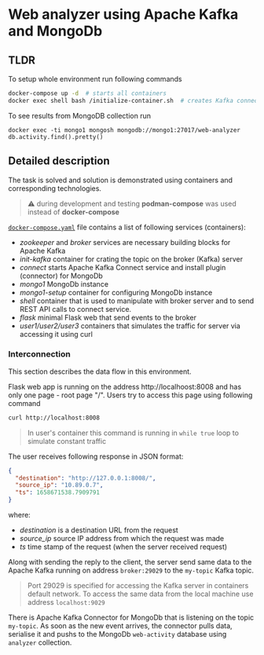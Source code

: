 # Web analyzer using Apache Kafka and MongoDb

## TLDR

To setup whole environment run following commands

```bash
docker-compose up -d  # starts all containers
docker exec shell bash /initialize-container.sh  # creates Kafka connector for MongoDb
```

To see results from MongoDB collection run

```
docker exec -ti mongo1 mongosh mongodb://mongo1:27017/web-analyzer
db.activity.find().pretty()
```

## Detailed description

The task is solved and solution is demonstrated using containers and corresponding technologies.
> :warning: during development and testing **podman-compose** was used instead of **docker-compose**

[`docker-compose.yaml`](docker-compose.yaml) file contains a list of following services (containers):

- *zookeeper* and *broker* services are necessary building blocks for Apache Kafka
- *init-kafka* container for crating the topic on the broker (Kafka) server
- *connect* starts Apache Kafka Connect service and install plugin (connector) for MongoDb
- *mongo1* MongoDb instance
- *mongo1-setup* container for configuring MongoDb instance
- *shell* container that is used to manipulate with broker server and to send REST API calls to connect service.
- *flask* minimal Flask web that send events to the broker
- *user1/user2/user3* containers that simulates the traffic for server via accessing it using curl

### Interconnection

This section describes the data flow in this environment.

Flask web app is running on the address http://localhoost:8008 and has only one
page - root page "/". Users try to access this page using following command

```bash
curl http://localhost:8008
```

> In user's container this command is running in `while true` loop to 
> simulate constant traffic

The user receives following response in JSON format:

```json
{
  "destination": "http://127.0.0.1:8008/", 
  "source_ip": "10.89.0.7", 
  "ts": 1658671538.7909791
}
```

where:

- *destination* is a destination URL from the request
- *source_ip* source IP address from which the request was made
- *ts* time stamp of the request (when the server received request)

Along with sending the reply to the client, the server send same data to the
Apache Kafka running on address `broker:29029` to the `my-topic` Kafka topic.
> Port 29029 is specified for accessing the Kafka server in containers default
> network. To access the same data from the local machine use address `localhost:9029`

There is Apache Kafka Connector for MongoDb that is listening on the topic
`my-topic`.
As soon as the new event arrives, the connector pulls data, serialise it and
pushs to the MongoDb `web-activity` database using `analyzer` collection.
